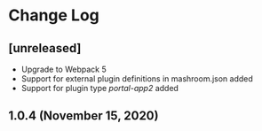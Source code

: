 
# Change Log

## [unreleased]

 * Upgrade to Webpack 5
 * Support for external plugin definitions in mashroom.json added
 * Support for plugin type *portal-app2* added

## 1.0.4 (November 15, 2020)
